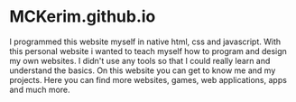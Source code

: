 # MCKerim.github.io
I programmed this website myself in native html, css and javascript.
With this personaI website i wanted to teach myself how to program and design my own websites.
I didn't use any tools so that I could really learn and understand the basics.
On this website you can get to know me and my projects.
Here you can find more websites, games, web applications, apps and much more.

